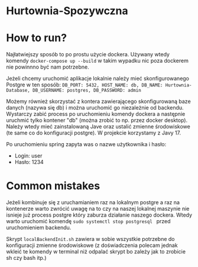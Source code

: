 # Hurtownia-Spozywczna

# How to run?

Najłatwiejszy sposób to po prostu użycie dockera. Używany wtedy komendy ```docker-compose up --build``` w takim wypadku nic poza dockerem nie powinnno być nam potrzebne.

Jeżeli chcemy uruchomić aplikacje lokalnie należy mieć skonfigurowanego Postgre w ten sposób:
```DB_PORT: 5432, HOST_NAME: db, DB_NAME: Hurtownia-Database, DB_USERNAME: postgres, DB_PASSWORD: admin```

Możemy również skorzystać z kontera zawierającego skonfigurowaną baze danych (nazywa się db) i można uruchomić go niezależnie od backendu. Wystarczy zabić process po uruchomieniu komendy dockera a następnie uruchmić tylko kontener "db" (można zrobić to np. przez docker desktop). Należy wtedy mieć zainstalowaną Jave oraz ustalić zmienne środowiskowe (te same co do konfiguracji postgre). 
W projekcie korzystamy z Javy 17. 

Po uruchomieniu spring zapyta was o nazwe użytkownika i hasło:
* Login: user
* Hasło: 1234

# Common mistakes

Jeżeli kombinuje się z uruchamianiem raz na lokalnym postgre a raz na kontenerze warto zwrócić uwagę na to czy na naszej lokalnej maszynie nie isnieje już process postgre który zaburza działanie naszego dockera. Wtedy warto uruchomić komendę ```sudo systemctl stop postgresql ``` przed uruchomieniem backendu. 

Skrypt ```localBackendInit.sh``` zawiera w sobie wszystkie potrzebne do konfiguracji zmienne środowiskowe (z doświadczenia polecam jednak wkleić te komendy w terminal niż odpalać skrypt bo zależy jak to zrobicie sh czy bash itp.)